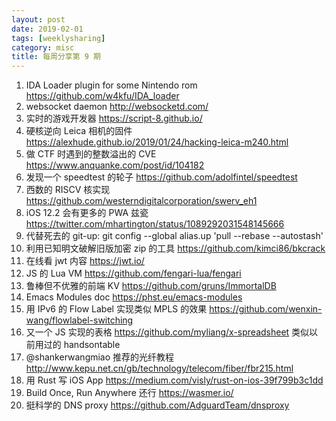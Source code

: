 ```yaml
---
layout: post
date: 2019-02-01
tags: [weeklysharing]
category: misc
title: 每周分享第 9 期
---
```




1. IDA Loader plugin for some Nintendo rom https://github.com/w4kfu/IDA_loader
2. websocket daemon http://websocketd.com/
3. 实时的游戏开发器 https://script-8.github.io/
4. 硬核逆向 Leica 相机的固件 https://alexhude.github.io/2019/01/24/hacking-leica-m240.html
5. 做 CTF 时遇到的整数溢出的 CVE https://www.anquanke.com/post/id/104182
6. 发现一个 speedtest 的轮子 https://github.com/adolfintel/speedtest
7. 西数的 RISCV 核实现 https://github.com/westerndigitalcorporation/swerv_eh1
8. iOS 12.2 会有更多的 PWA 兹瓷 https://twitter.com/mhartington/status/1089292031548145666
9. 代替死去的 git-up: git config --global alias.up 'pull --rebase --autostash'
10. 利用已知明文破解旧版加密 zip 的工具 https://github.com/kimci86/bkcrack
11. 在线看 jwt 内容 https://jwt.io/
12. JS 的 Lua VM  https://github.com/fengari-lua/fengari
13. 鲁棒但不优雅的前端 KV https://github.com/gruns/ImmortalDB
14. Emacs Modules doc https://phst.eu/emacs-modules
15. 用 IPv6 的 Flow Label 实现类似 MPLS 的效果 https://github.com/wenxin-wang/flowlabel-switching
16. 又一个 JS 实现的表格 https://github.com/myliang/x-spreadsheet 类似以前用过的 handsontable
17. @shankerwangmiao 推荐的光纤教程 http://www.kepu.net.cn/gb/technology/telecom/fiber/fbr215.html
18. 用 Rust 写 iOS App https://medium.com/visly/rust-on-ios-39f799b3c1dd
19. Build Once, Run Anywhere 还行 https://wasmer.io/
20. 挺科学的 DNS proxy https://github.com/AdguardTeam/dnsproxy
